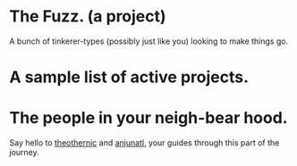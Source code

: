 # The Fuzz. (a project)
A bunch of tinkerer-types (possibly just like you) looking to make things go.

# A sample list of active projects. 

# The people in your neigh-bear hood.
Say hello to [theothernic](http://github.com/theothernic) and [anjunatl](http://github.com/anjunatl), your guides through this part of the journey.
